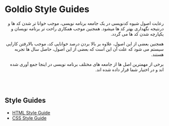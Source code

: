 # Goldio Style Guides

<p dir="rtl">رعایت اصول شیوه کدنویسی در یک جامعه برنامه نویسی، موجب خوانا تر شدن کد ها و درنتیجه نگهداری بهتر کد ها میشود. همجنین موجب همکاری راحت تر برنامه نویسان و یکپارچه شدن کد ها می گردد.</p>
<p dir="rtl">همجنین بعضی از این اصول، علاوه بر بالا بردن درصد خوانایی کد، موجب بالارفتن کارایی سیستم می شود که علت آن این است که بعضی از این اصول، حاصل سال ها تجربه هستند.</p>

<p dir="rtl">برخی از مهمترین اصل ها از جامعه های مختلف برنامه نویسی در اینجا جمع آوری شده اند و در اختیار شما قرار داده شده اند.</p>

<br />
<br />

## Style Guides
* [HTML Style Guide](html.md)
* [CSS Style Guide](css.md)
